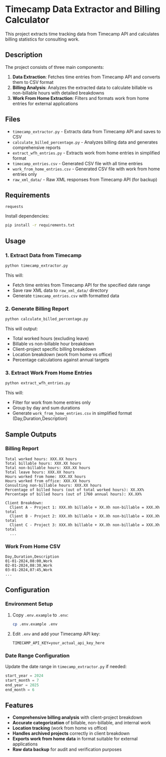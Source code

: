 # Timecamp Data Extractor and Billing Calculator

This project extracts time tracking data from Timecamp API and calculates billing statistics for consulting work.

## Description

The project consists of three main components:
1. **Data Extraction**: Fetches time entries from Timecamp API and converts them to CSV format
2. **Billing Analysis**: Analyzes the extracted data to calculate billable vs non-billable hours with detailed breakdowns
3. **Work From Home Extraction**: Filters and formats work from home entries for external applications

## Files

- `timecamp_extractor.py` - Extracts data from Timecamp API and saves to CSV
- `calculate_billed_percentage.py` - Analyzes billing data and generates comprehensive reports
- `extract_wfh_entries.py` - Extracts work from home entries in simplified format
- `timecamp_entries.csv` - Generated CSV file with all time entries
- `work_from_home_entries.csv` - Generated CSV file with work from home entries only
- `raw_xml_data/` - Raw XML responses from Timecamp API (for backup)

## Requirements

```
requests
```

Install dependencies:
```bash
pip install -r requirements.txt
```

## Usage

### 1. Extract Data from Timecamp

```bash
python timecamp_extractor.py
```

This will:
- Fetch time entries from Timecamp API for the specified date range
- Save raw XML data to `raw_xml_data/` directory
- Generate `timecamp_entries.csv` with formatted data

### 2. Generate Billing Report

```bash
python calculate_billed_percentage.py
```

This will output:
- Total worked hours (excluding leave)
- Billable vs non-billable hour breakdown
- Client-project specific billing breakdown
- Location breakdown (work from home vs office)
- Percentage calculations against annual targets

### 3. Extract Work From Home Entries

```bash
python extract_wfh_entries.py
```

This will:
- Filter for work from home entries only
- Group by day and sum durations
- Generate `work_from_home_entries.csv` in simplified format (Day,Duration,Description)

## Sample Outputs

### Billing Report
```
Total worked hours: XXX.XX hours
Total billable hours: XXX.XX hours
Total non-billable hours: XXX.XX hours
Total leave hours: XXX.XX hours
Hours worked from home: XXX.XX hours
Hours worked from office: XXX.XX hours
Consulting non-billable hours: XXX.XX hours
Percentage of billed hours (out of total worked hours): XX.XX%
Percentage of billed hours (out of 1760 annual hours): XX.XX%

Client Breakdown:
  Client A - Project 1: XXX.Xh billable + XX.Xh non-billable = XXX.Xh total
  Client B - Project 2: XXX.Xh billable + XX.Xh non-billable = XXX.Xh total
  Client C - Project 3: XXX.Xh billable + XX.Xh non-billable = XXX.Xh total
  ...
```

### Work From Home CSV
```csv
Day,Duration,Description
01-01-2024,08:00,Work
02-01-2024,08:30,Work
03-01-2024,07:45,Work
...
```

## Configuration

### Environment Setup

1. Copy `.env.example` to `.env`:
   ```bash
   cp .env.example .env
   ```

2. Edit `.env` and add your Timecamp API key:
   ```
   TIMECAMP_API_KEY=your_actual_api_key_here
   ```

### Date Range Configuration

Update the date range in `timecamp_extractor.py` if needed:

```python
start_year = 2024
start_month = 7
end_year = 2025
end_month = 6
```

## Features

- **Comprehensive billing analysis** with client-project breakdown
- **Accurate categorization** of billable, non-billable, and internal work
- **Location tracking** (work from home vs office)
- **Handles archived projects** correctly in client breakdown
- **Exports work from home data** in format suitable for external applications
- **Raw data backup** for audit and verification purposes